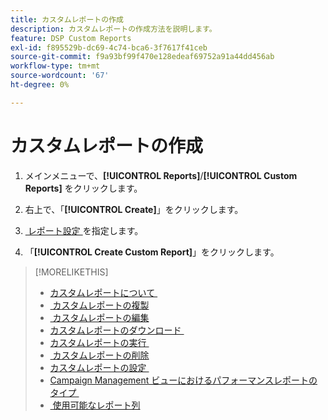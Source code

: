 ```yaml
---
title: カスタムレポートの作成
description: カスタムレポートの作成方法を説明します。
feature: DSP Custom Reports
exl-id: f895529b-dc69-4c74-bca6-3f7617f41ceb
source-git-commit: f9a93bf99f470e128edeaf69752a91a44dd456ab
workflow-type: tm+mt
source-wordcount: '67'
ht-degree: 0%

---
```


# カスタムレポートの作成

1. メインメニューで、**[!UICONTROL Reports]**/**[!UICONTROL Custom Reports]** をクリックします。

1. 右上で、「**[!UICONTROL Create]**」をクリックします。

1. [&#x200B; レポート設定 &#x200B;](/help/dsp/reports/report-settings.md) を指定します。

1. 「**[!UICONTROL Create Custom Report]**」をクリックします。

>[!MORELIKETHIS]
>
>* [&#x200B; カスタムレポートについて &#x200B;](/help/dsp/reports/report-about.md)
>* [&#x200B; カスタムレポートの複製 &#x200B;](/help/dsp/reports/report-copy.md)
>* [&#x200B; カスタムレポートの編集 &#x200B;](/help/dsp/reports/report-edit.md)
>* [&#x200B; カスタムレポートのダウンロード &#x200B;](/help/dsp/reports/report-download.md)
>* [&#x200B; カスタムレポートの実行 &#x200B;](/help/dsp/reports/report-run-now.md)
>* [&#x200B; カスタムレポートの削除 &#x200B;](/help/dsp/reports/report-delete.md)
>* [&#x200B; カスタムレポートの設定 &#x200B;](/help/dsp/reports/report-settings.md)
>* [Campaign Management ビューにおけるパフォーマンスレポートのタイプ &#x200B;](/help/dsp/campaign-management/reports/campaign-reports-about.md)
>* [&#x200B; 使用可能なレポート列 &#x200B;](/help/dsp/reports/report-columns.md)
